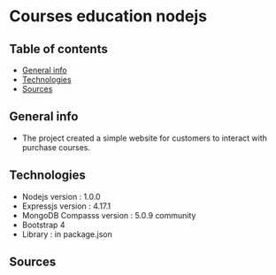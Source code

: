 # Courses education nodejs
## Table of contents
* [General info](#general-info)
* [Technologies](#technologies)
* [Sources](#source)
## General info
* The project created a simple website for customers to interact with purchase courses.
## Technologies
* Nodejs version : 1.0.0
* Expressjs version :  4.17.1
* MongoDB Compasss version : 5.0.9 community
* Bootstrap 4
* Library : in package.json
## Sources 
